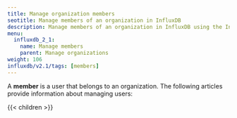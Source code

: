 ```yaml
---
title: Manage organization members
seotitle: Manage members of an organization in InfluxDB
description: Manage members of an organization in InfluxDB using the InfluxDB UI or CLI.
menu:
  influxdb_2_1:
    name: Manage members
    parent: Manage organizations
weight: 106
influxdb/v2.1/tags: [members]
---
```


A **member** is a user that belongs to an organization.
The following articles provide information about managing users:

{{< children >}}
